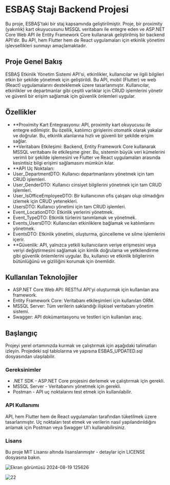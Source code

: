 # ESBAŞ Stajı Backend Projesi

Bu proje, ESBAŞ'taki bir staj kapsamında geliştirilmiştir. Proje, bir proximity (yakınlık) kart okuyucusunu MSSQL veritabanı ile entegre eden ve ASP.NET Core Web API ile Entity Framework Core kullanarak geliştirilmiş bir backend API'dir. Bu API, hem Flutter hem de React uygulamaları için etkinlik yönetimi işlevsellikleri sunmayı amaçlamaktadır.

## Proje Genel Bakış

ESBAŞ Etkinlik Yönetim Sistemi API'si, etkinlikler, kullanıcılar ve ilgili bilgileri etkin bir şekilde yönetmek için geliştirildi. Bu API, mobil (Flutter) ve web (React) uygulamalarını desteklemek üzere tasarlanmıştır. Kullanıcılar, etkinlikler ve departmanlar gibi çeşitli varlıklar için CRUD işlemlerini yönetir ve güvenli bir erişim sağlamak için güvenlik önlemleri uygular.


## Özellikler

- **Proximity Kart Entegrasyonu: API, proximity kart okuyucusu ile entegre edilmiştir. Bu özellik, katılımcı girişlerini otomatik olarak yakalar ve doğrular. Bu, etkinlik alanlarına hızlı ve güvenli bir şekilde erişim sağlar.
- **Veritabanı Etkileşimi: Backend, Entity Framework Core kullanarak MSSQL veritabanı ile etkileşime girer. Bu, sistemin büyük veri kümelerini verimli bir şekilde işlemesini ve Flutter ve React uygulamaları arasında kesintisiz bilgi erişimi sağlamasını mümkün kılar.
- **API Uç Noktaları:
- User_DepartmentDTO: Kullanıcı departmanlarını yönetmek için tam CRUD işlemleri.
- User_GenderDTO: Kullanıcı cinsiyet bilgilerini yönetmek için tam CRUD işlemleri.
- User_IsOfficeEmployeeDTO: Bir kullanıcının ofis çalışanı olup olmadığını izlemek için CRUD yetenekleri.
- UsersDTO: Kullanıcı yönetimi için tam CRUD işlemleri.
- Event_LocationDTO: Etkinlik yerlerini yönetmek.
- Event_TypeDTO: Etkinlik türlerini tanımlamak ve yönetmek.
- Events_UsersDTO: Kullanıcıları etkinliklere bağlamak ve katılımlarını yönetmek.
- EventsDTO: Etkinlik yönetimi, oluşturma, güncelleme ve silme işlemlerini içerir.
- **Güvenlik: API, yalnızca yetkili kullanıcıların veriye erişmesini veya veriyi değiştirmesini sağlamak için kimlik doğrulama ve yetkilendirme gibi güvenlik önlemlerini uygular. Bu, kullanıcı ve etkinlik bilgilerinin bütünlüğünü ve gizliliğini korumak için önemlidir.

## Kullanılan Teknolojiler

- ASP.NET Core Web API: RESTful API'yi oluşturmak için kullanılan ana framework.
- Entity Framework Core: Veritabanı etkileşimleri için kullanılan ORM.
- MSSQL Server: Tüm verilerin saklandığı ilişkisel veritabanı yönetim sistemi.
- Swagger: API dokümantasyonu ve testleri için kullanılan araç.

## Başlangıç

Projeyi yerel ortamınızda kurmak ve çalıştırmak için aşağıdaki talimatları izleyin. Projedeki sql tablolarına ve yapısına ESBAS_UPDATED.sql dosyasından ulaşılabilir.

### Gereksinimler

- .NET SDK  - ASP.NET Core projesini derlemek ve çalıştırmak için gerekli.
- MSSQL Server - Veritabanını yönetmek için gerekli.
- Postman  - API uç noktalarını test etmek için kullanılabilir.

### API Kullanımı

API, hem Flutter hem de React uygulamaları tarafından tüketilmek üzere tasarlanmıştır. Uç noktaları test etmek ve verilerin nasıl yapılandırıldığını anlamak için Postman veya Swagger UI'ı kullanabilirsiniz.

### Lisans

Bu proje MIT Lisansı altında lisanslanmıştır - detaylar için LICENSE dosyasına bakın.

![Ekran görüntüsü 2024-08-19 125626](https://github.com/user-attachments/assets/7fc81cf3-09f4-4c86-8e1e-d23e4433c860)


![22](https://github.com/user-attachments/assets/c50a544e-b302-4d6c-ae2d-29ac5cbd94be)




